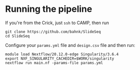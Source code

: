 # Running the pipeline

If you're from the Crick, just `ssh` to CAMP, then run

```
git clone https://github.com/bahnk/SlideSeq
cd SlideSeq
```

Configure your `params.yml` file and `design.csv` file and then run:

```
module load Nextflow/20.12.0-edge Singularity/3.6.4
export NXF_SINGULARITY_CACHEDIR=$WORK/singularity
nextflow run main.nf -params-file params.yml
```
